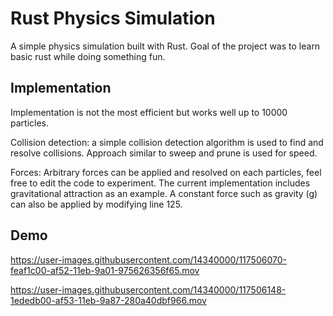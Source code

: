 # Rust Physics Simulation

A simple physics simulation built with Rust. Goal of the project was to learn basic rust while doing something fun.

## Implementation

Implementation is not the most efficient but works well up to 10000 particles.

Collision detection: a simple collision detection algorithm is used to find and resolve collisions. Approach similar to sweep and prune is used for speed.

Forces: Arbitrary forces can be applied and resolved on each particles, feel free to edit the code to experiment. The current implementation includes gravitational attraction as an example. A constant force such as gravity (g) can also be applied by modifying line 125.

## Demo


https://user-images.githubusercontent.com/14340000/117506070-feaf1c00-af52-11eb-9a01-975626356f65.mov



https://user-images.githubusercontent.com/14340000/117506148-1ededb00-af53-11eb-9a87-280a40dbf966.mov

